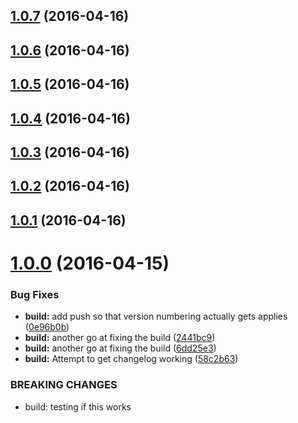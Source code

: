 <a name="1.0.7"></a>
## [1.0.7](https://github.com/symposion/roll20-shaped-scripts/compare/1.0.6...v1.0.7) (2016-04-16)




<a name="1.0.6"></a>
## [1.0.6](https://github.com/symposion/roll20-shaped-scripts/compare/1.0.5...v1.0.6) (2016-04-16)




<a name="1.0.5"></a>
## [1.0.5](https://github.com/symposion/roll20-shaped-scripts/compare/1.0.4...v1.0.5) (2016-04-16)




<a name="1.0.4"></a>
## [1.0.4](https://github.com/symposion/roll20-shaped-scripts/compare/1.0.3...v1.0.4) (2016-04-16)




<a name="1.0.3"></a>
## [1.0.3](https://github.com/symposion/roll20-shaped-scripts/compare/1.0.2...v1.0.3) (2016-04-16)




<a name="1.0.2"></a>
## [1.0.2](https://github.com/symposion/roll20-shaped-scripts/compare/1.0.1...v1.0.2) (2016-04-16)




<a name="1.0.1"></a>
## [1.0.1](https://github.com/symposion/roll20-shaped-scripts/compare/v1.0.8...v1.0.1) (2016-04-16)




<a name="1.0.0"></a>
# [1.0.0](/https://github.com/symposion/roll20-api-scripts//compare/v0.1.0...v1.0.0) (2016-04-15)


### Bug Fixes

* **build:** add push so that version numbering actually gets applies ([0e96b0b](https://github.com/symposion/roll20-api-scripts//commits/0e96b0b))
* **build:** another go at fixing the build ([2441bc9](https://github.com/symposion/roll20-api-scripts//commits/2441bc9))
* **build:** another go at fixing the build ([6dd25e3](https://github.com/symposion/roll20-api-scripts//commits/6dd25e3))
* **build:** Attempt to get changelog working ([58c2b63](https://github.com/symposion/roll20-api-scripts//commits/58c2b63))


### BREAKING CHANGES

* build: testing if this works



